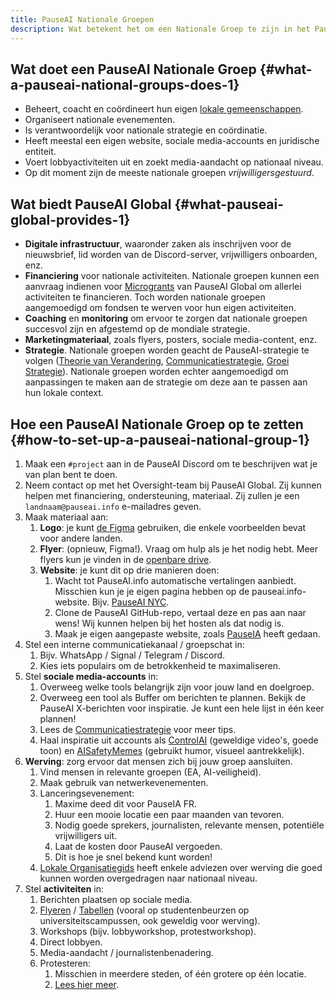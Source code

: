 ```yaml
---
title: PauseAI Nationale Groepen
description: Wat betekent het om een Nationale Groep te zijn in het PauseAI-netwerk?
---
```

<!-- end of frontmatter metadata, dashes above need to stay -->
<script context="module">
  import NationalGroupsList from '$lib/components/NationalGroupsList.svelte';
</script>

<NationalGroupsList />

## Wat doet een PauseAI Nationale Groep {#what-a-pauseai-national-groups-does-1}

- Beheert, coacht en coördineert hun eigen [lokale gemeenschappen](/communities).
- Organiseert nationale evenementen.
- Is verantwoordelijk voor nationale strategie en coördinatie.
- Heeft meestal een eigen website, sociale media-accounts en juridische entiteit.
- Voert lobbyactiviteiten uit en zoekt media-aandacht op nationaal niveau.
- Op dit moment zijn de meeste nationale groepen _vrijwilligersgestuurd_.

## Wat biedt PauseAI Global {#what-pauseai-global-provides-1}

- **Digitale infrastructuur**, waaronder zaken als inschrijven voor de nieuwsbrief, lid worden van de Discord-server, vrijwilligers onboarden, enz.
- **Financiering** voor nationale activiteiten. Nationale groepen kunnen een aanvraag indienen voor [Microgrants](/microgrants) van PauseAI Global om allerlei activiteiten te financieren. Toch worden nationale groepen aangemoedigd om fondsen te werven voor hun eigen activiteiten.
- **Coaching** en **monitoring** om ervoor te zorgen dat nationale groepen succesvol zijn en afgestemd op de mondiale strategie.
- **Marketingmateriaal**, zoals flyers, posters, sociale media-content, enz.
- **Strategie**. Nationale groepen worden geacht de PauseAI-strategie te volgen ([Theorie van Verandering](/theory-of-change), [Communicatiestrategie](/communication-strategy), [Groei Strategie](/growth-strategy)). Nationale groepen worden echter aangemoedigd om aanpassingen te maken aan de strategie om deze aan te passen aan hun lokale context.

## Hoe een PauseAI Nationale Groep op te zetten {#how-to-set-up-a-pauseai-national-group-1}

1.  Maak een `#project` aan in de PauseAI Discord om te beschrijven wat je van plan bent te doen.
2.  Neem contact op met het Oversight-team bij PauseAI Global. Zij kunnen helpen met financiering, ondersteuning, materiaal. Zij zullen je een `landnaam@pauseai.info` e-mailadres geven.
3.  Maak materiaal aan:
    1.  **Logo**: je kunt [de Figma](https://www.figma.com/design/iQ4PHQTi1vAVmT9Lckazqt/PauseAI-designs---editable) gebruiken, die enkele voorbeelden bevat voor andere landen.
    1.  **Flyer**: (opnieuw, Figma!). Vraag om hulp als je het nodig hebt. Meer flyers kun je vinden in de [openbare drive](https://drive.google.com/drive/u/1/folders/1bQ_MZ8giK-Mee4ABkO0BgcFInaXruNpa).
    1.  **Website**: je kunt dit op drie manieren doen:
        1.  Wacht tot PauseAI.info automatische vertalingen aanbiedt. Misschien kun je je eigen pagina hebben op de pauseai.info-website. Bijv. [PauseAI NYC](/nyc-action).
        2.  Clone de PauseAI GitHub-repo, vertaal deze en pas aan naar wens! Wij kunnen helpen bij het hosten als dat nodig is.
        3.  Maak je eigen aangepaste website, zoals [PauseIA](https://pauseia.fr/) heeft gedaan.
4.  Stel een interne communicatiekanaal / groepschat in:
    1.  Bijv. WhatsApp / Signal / Telegram / Discord.
    2.  Kies iets populairs om de betrokkenheid te maximaliseren.
5.  Stel **sociale media-accounts** in:
    1.  Overweeg welke tools belangrijk zijn voor jouw land en doelgroep.
    2.  Overweeg een tool als Buffer om berichten te plannen. Bekijk de PauseAI X-berichten voor inspiratie. Je kunt een hele lijst in één keer plannen!
    3.  Lees de [Communicatiestrategie](/communication-strategy) voor meer tips.
    4.  Haal inspiratie uit accounts als [ControlAI](https://x.com/ai_ctrl/) (geweldige video's, goede toon) en [AISafetyMemes](https://x.com/AISafetyMemes) (gebruikt humor, visueel aantrekkelijk).
6.  **Werving**: zorg ervoor dat mensen zich bij jouw groep aansluiten.
    1.  Vind mensen in relevante groepen (EA, AI-veiligheid).
    2.  Maak gebruik van netwerkevenementen.
    3.  Lanceringsevenement:
        1.  Maxime deed dit voor PauseIA FR.
        2.  Huur een mooie locatie een paar maanden van tevoren.
        3.  Nodig goede sprekers, journalisten, relevante mensen, potentiële vrijwilligers uit.
        4.  Laat de kosten door PauseAI vergoeden.
        5.  Dit is hoe je snel bekend kunt worden!
    4.  [Lokale Organisatiegids](/local-organizing) heeft enkele adviezen over werving die goed kunnen worden overgedragen naar nationaal niveau.
7.  Stel **activiteiten** in:
    1.  Berichten plaatsen op sociale media.
    2.  [Flyeren](/flyering) / [Tabellen](/tabling) (vooral op studentenbeurzen op universiteitscampussen, ook geweldig voor werving).
    3.  Workshops (bijv. lobbyworkshop, protestworkshop).
    4.  Direct lobbyen.
    5.  Media-aandacht / journalistenbenadering.
    6.  Protesteren:
        1.  Misschien in meerdere steden, of één grotere op één locatie.
        2.  [Lees hier meer](/organizing-a-protest).